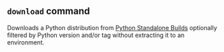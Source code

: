 ## `download` command

Downloads a Python distribution from
[Python Standalone Builds][python-build-standalone-releases] optionally filtered
by Python version and/or tag without extracting it to an environment.


[python-build-standalone-releases]: https://github.com/indygreg/python-build-standalone/releases
